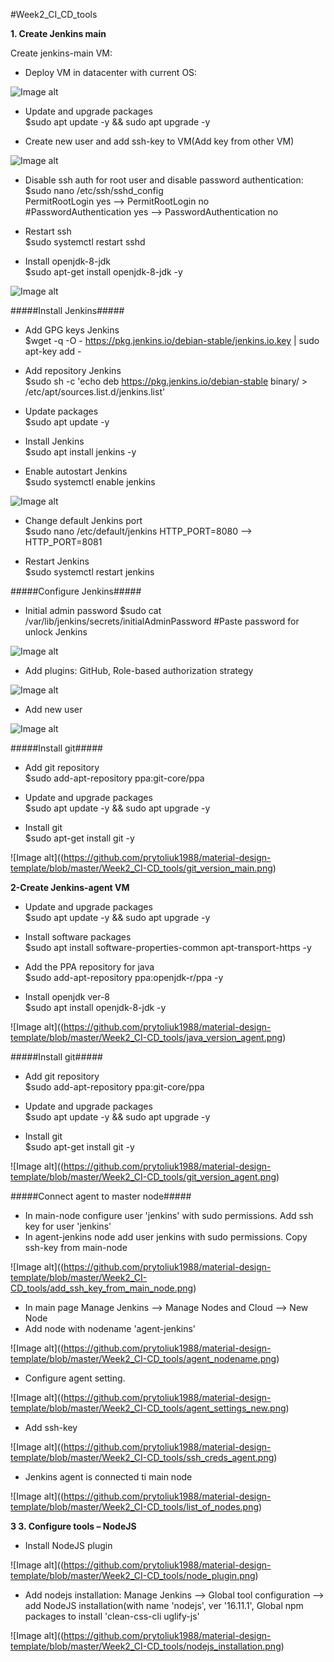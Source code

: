 #Week2_CI_CD_tools


**1. Create Jenkins main**

Create jenkins-main VM:
- Deploy VM in datacenter with current OS:

![Image alt](https://github.com/prytoliuk1988/material-design-template/blob/master/Week2_CI-CD_tools/ubuntu_dist.png)

- Update and upgrade packages                              
$sudo apt update -y && sudo apt upgrade -y

- Create new user and add ssh-key to VM(Add key from other VM)

![Image alt](https://github.com/prytoliuk1988/material-design-template/blob/master/Week2_CI-CD_tools/add_ssh_key_to_jenkins-main.png)

- Disable ssh auth for root user and disable password authentication:                                    
$sudo nano /etc/ssh/sshd_config                                      
PermitRootLogin yes --> PermitRootLogin no                                   
#PasswordAuthentication yes --> PasswordAuthentication no                            

- Restart ssh                                                    
$sudo systemctl restart sshd

- Install openjdk-8-jdk                                                   
$sudo apt-get install openjdk-8-jdk -y


![Image alt](https://github.com/prytoliuk1988/material-design-template/blob/master/Week2_CI-CD_tools/openjdk_version.png)

#####Install Jenkins#####                                               
- Add GPG keys Jenkins                                                  
$wget -q -O - https://pkg.jenkins.io/debian-stable/jenkins.io.key | sudo apt-key add -

- Add repository Jenkins                                         
$sudo sh -c 'echo deb https://pkg.jenkins.io/debian-stable binary/ > /etc/apt/sources.list.d/jenkins.list'

- Update packages                                    
$sudo apt update -y                                    

- Install Jenkins                                     
$sudo apt install jenkins -y

- Enable autostart Jenkins                                             
$sudo systemctl enable jenkins     

![Image alt](https://github.com/prytoliuk1988/material-design-template/blob/master/Week2_CI-CD_tools/Jenkins_status.png)

- Change default Jenkins port                                
$sudo nano /etc/default/jenkins
HTTP_PORT=8080 --> HTTP_PORT=8081

- Restart Jenkins                             
$sudo systemctl restart jenkins

#####Configure Jenkins#####
- Initial admin password
$sudo cat /var/lib/jenkins/secrets/initialAdminPassword
#Paste password for unlock Jenkins

![Image alt](https://github.com/prytoliuk1988/material-design-template/blob/master/Week2_CI-CD_tools/initial_admin_passwd.png)

- Add plugins: GitHub, Role-based authorization strategy

![Image alt](https://github.com/prytoliuk1988/material-design-template/blob/master/Week2_CI-CD_tools/install_plugins.png)

- Add new user

![Image alt](https://github.com/prytoliuk1988/material-design-template/blob/master/Week2_CI-CD_tools/add_new_user.png)


#####Install git#####

- Add git repository                               
$sudo add-apt-repository ppa:git-core/ppa

- Update and upgrade packages                                   
$sudo apt update -y && sudo apt upgrade -y

- Install git                                      
$sudo apt-get install git -y

![Image alt]((https://github.com/prytoliuk1988/material-design-template/blob/master/Week2_CI-CD_tools/git_version_main.png)





**2-Create Jenkins-agent VM**


- Update and upgrade packages                                 
$sudo apt update -y && sudo apt upgrade -y

- Install software packages                                   
$sudo apt install software-properties-common apt-transport-https -y

- Add the PPA repository for java                         
$sudo add-apt-repository ppa:openjdk-r/ppa -y

- Install openjdk ver-8                       
$sudo apt install openjdk-8-jdk -y

![Image alt]((https://github.com/prytoliuk1988/material-design-template/blob/master/Week2_CI-CD_tools/java_version_agent.png)

#####Install git#####

- Add git repository                   
$sudo add-apt-repository ppa:git-core/ppa

- Update and upgrade packages                            
$sudo apt update -y && sudo apt upgrade -y

- Install git                      
$sudo apt-get install git -y

![Image alt]((https://github.com/prytoliuk1988/material-design-template/blob/master/Week2_CI-CD_tools/git_version_agent.png)


#####Connect agent to master node#####

- In main-node configure user 'jenkins' with sudo permissions. Add ssh key for user 'jenkins' 
- In agent-jenkins node add user jenkins with sudo permissions. Copy ssh-key from main-node

![Image alt]((https://github.com/prytoliuk1988/material-design-template/blob/master/Week2_CI-CD_tools/add_ssh_key_from_main_node.png)


- In main page Manage Jenkins --> Manage Nodes and Cloud --> New Node
- Add node with nodename 'agent-jenkins'

![Image alt]((https://github.com/prytoliuk1988/material-design-template/blob/master/Week2_CI-CD_tools/agent_nodename.png)

- Configure agent setting.

![Image alt]((https://github.com/prytoliuk1988/material-design-template/blob/master/Week2_CI-CD_tools/agent_settings_new.png)

- Add ssh-key 

![Image alt]((https://github.com/prytoliuk1988/material-design-template/blob/master/Week2_CI-CD_tools/ssh_creds_agent.png)

- Jenkins agent is connected ti main node

![Image alt]((https://github.com/prytoliuk1988/material-design-template/blob/master/Week2_CI-CD_tools/list_of_nodes.png)



**3  3.	Configure tools – NodeJS**

- Install NodeJS plugin 

![Image alt]((https://github.com/prytoliuk1988/material-design-template/blob/master/Week2_CI-CD_tools/node_plugin.png)

- Add nodejs installation:
Manage Jenkins --> Global tool configuration --> add NodeJS installation(with name 'nodejs', ver '16.11.1', Global npm packages to install 'clean-css-cli uglify-js'

![Image alt]((https://github.com/prytoliuk1988/material-design-template/blob/master/Week2_CI-CD_tools/nodejs_installation.png)
